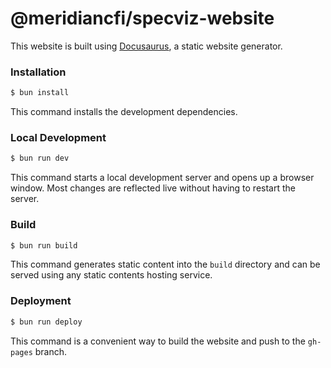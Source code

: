 # @meridiancfi/specviz-website

This website is built using [Docusaurus](https://docusaurus.io/), a static website generator.

### Installation

```sh
$ bun install
```

This command installs the development dependencies.

### Local Development

```sh
$ bun run dev
```

This command starts a local development server and opens up a browser window. Most changes are reflected live without having to restart the server.

### Build

```sh
$ bun run build
```

This command generates static content into the `build` directory and can be served using any static contents hosting service.

### Deployment

```sh
$ bun run deploy
```

This command is a convenient way to build the website and push to the `gh-pages` branch.
